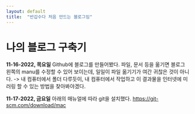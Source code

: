 ```yaml
---
layout: default
title:  "반갑수다 처음 만드는 블로그임"
---
```


# 나의 블로그 구축기

**11-16-2022, 목요일**
Github에 블로그를 만들어봤다.
파일, 문서 등을 옮기면 블로그 왼쪽의 manu를 수정할 수 있어 보이는데, 일일이 파일 옮기기가 여간 귀찮은 것이 아니다.
-> 내 컴퓨터에서 폴더 다루듯이, 내 컴퓨터에서 작업하고 이 결과물을 인터넷에 미러링 할 수 있는 방법을 찾아봐야겠다.

**11-17-2022, 금요일**
아래의 매뉴얼에 따라 git을 설치했다.
https://git-scm.com/download/mac

